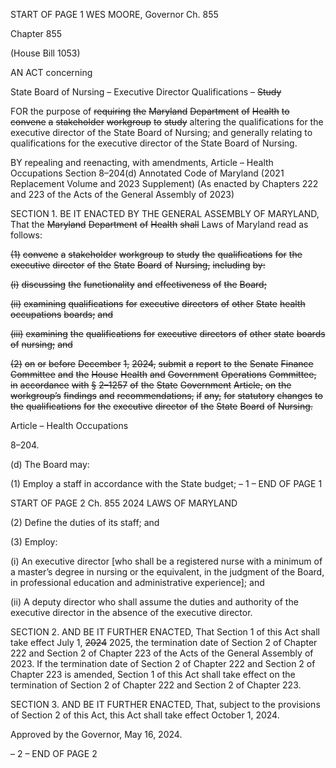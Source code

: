 START OF PAGE 1
WES MOORE, Governor Ch. 855

Chapter 855

(House Bill 1053)

AN ACT concerning

State Board of Nursing – Executive Director Qualifications ~~–~~ ~~Study~~

FOR the purpose of ~~requiring~~ ~~the~~ ~~Maryland~~ ~~Department~~ ~~of~~ ~~Health~~ ~~to~~ ~~convene~~ ~~a~~ ~~stakeholder~~
~~workgroup~~ ~~to~~ ~~study~~ altering the qualifications for the executive director of the State
Board of Nursing; and generally relating to qualifications for the executive director
of the State Board of Nursing.

BY repealing and reenacting, with amendments,
Article – Health Occupations
Section 8–204(d)
Annotated Code of Maryland
(2021 Replacement Volume and 2023 Supplement)
(As enacted by Chapters 222 and 223 of the Acts of the General Assembly of 2023)

SECTION 1. BE IT ENACTED BY THE GENERAL ASSEMBLY OF MARYLAND,
That the ~~Maryland~~ ~~Department~~ ~~of~~ ~~Health~~ ~~shall~~ Laws of Maryland read as follows:

~~(1)~~ ~~convene~~ ~~a~~ ~~stakeholder~~ ~~workgroup~~ ~~to~~ ~~study~~ ~~the~~ ~~qualifications~~ ~~for~~ ~~the~~
~~executive~~ ~~director~~ ~~of~~ ~~the~~ ~~State~~ ~~Board~~ ~~of~~ ~~Nursing,~~ ~~including~~ ~~by:~~

~~(i)~~ ~~discussing~~ ~~the~~ ~~functionality~~ ~~and~~ ~~effectiveness~~ ~~of~~ ~~the~~ ~~Board;~~

~~(ii)~~ ~~examining~~ ~~qualifications~~ ~~for~~ ~~executive~~ ~~directors~~ ~~of~~ ~~other~~ ~~State~~
~~health~~ ~~occupations~~ ~~boards;~~ ~~and~~

~~(iii)~~ ~~examining~~ ~~the~~ ~~qualifications~~ ~~for~~ ~~executive~~ ~~directors~~ ~~of~~ ~~other~~ ~~state~~
~~boards~~ ~~of~~ ~~nursing;~~ ~~and~~

~~(2)~~ ~~on~~ ~~or~~ ~~before~~ ~~December~~ ~~1,~~ ~~2024,~~ ~~submit~~ ~~a~~ ~~report~~ ~~to~~ ~~the~~ ~~Senate~~ ~~Finance~~
~~Committee~~ ~~and~~ ~~the~~ ~~House~~ ~~Health~~ ~~and~~ ~~Government~~ ~~Operations~~ ~~Committee,~~ ~~in~~ ~~accordance~~
~~with~~ ~~§~~ ~~2–1257~~ ~~of~~ ~~the~~ ~~State~~ ~~Government~~ ~~Article,~~ ~~on~~ ~~the~~ ~~workgroup’s~~ ~~findings~~ ~~and~~
~~recommendations,~~ ~~if~~ ~~any,~~ ~~for~~ ~~statutory~~ ~~changes~~ ~~to~~ ~~the~~ ~~qualifications~~ ~~for~~ ~~the~~ ~~executive~~
~~director~~ ~~of~~ ~~the~~ ~~State~~ ~~Board~~ ~~of~~ ~~Nursing.~~

Article – Health Occupations

8–204.

(d) The Board may:

(1) Employ a staff in accordance with the State budget;
– 1 –
END OF PAGE 1

START OF PAGE 2
Ch. 855 2024 LAWS OF MARYLAND

(2) Define the duties of its staff; and

(3) Employ:

(i) An executive director [who shall be a registered nurse with a
minimum of a master’s degree in nursing or the equivalent, in the judgment of the Board,
in professional education and administrative experience]; and

(ii) A deputy director who shall assume the duties and authority of
the executive director in the absence of the executive director.

SECTION 2. AND BE IT FURTHER ENACTED, That Section 1 of this Act shall take
effect July 1, ~~2024~~ 2025, the termination date of Section 2 of Chapter 222 and Section 2 of
Chapter 223 of the Acts of the General Assembly of 2023. If the termination date of Section
2 of Chapter 222 and Section 2 of Chapter 223 is amended, Section 1 of this Act shall take
effect on the termination of Section 2 of Chapter 222 and Section 2 of Chapter 223.

SECTION 3. AND BE IT FURTHER ENACTED, That, subject to the provisions of
Section 2 of this Act, this Act shall take effect October 1, 2024.

Approved by the Governor, May 16, 2024.

– 2 –
END OF PAGE 2